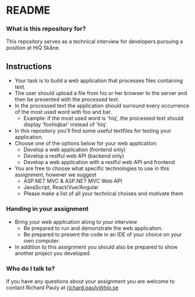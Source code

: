 # README #

### What is this repository for? ###
This repository serves as a technical interview for developers pursuing a position at HiQ Skåne.

## Instructions ##
* Your task is to build a web application that processes files containing text.
* The user should upload a file from his or her browser to the server and then be presented with the processed text.
* In the processed text the application should surround every occurrence of the most used word with foo and bar.
    * Example: if the most used word is 'hiq', the processed text should display 'foohiqbar' instead of 'hiq'.
* In this repository you'll find some useful textfiles for testing your application.
* Choose one of the options below for your web application:
    * Develop a web application (frontend only)
    * Develop a restful web API (backend only)
    * Develop a web application with a restful web API and frontend
* You are free to choose what specific technologies to use in this assignment, however we suggest
    * ASP.NET MVC & ASP.NET MVC Web API
    * JavaScript, React/Vue/Angular
    * Please make a list of all your technical choises and motivate them

### Handing in your assignment ###
* Bring your web application along to your interview
    * Be prepared to run and demonstrate the web application. 
    * Be prepared to present the code in an IDE of your choice on your own computer. 
* In addition to this assignment you should also be prepared to show another project you developed.

### Who do I talk to? ###
If you have any questions about your assignment you are welcome to contact Richard Pauly at [richard.pauly@hiq.se](mailto:richard.pauly@hiq.se)